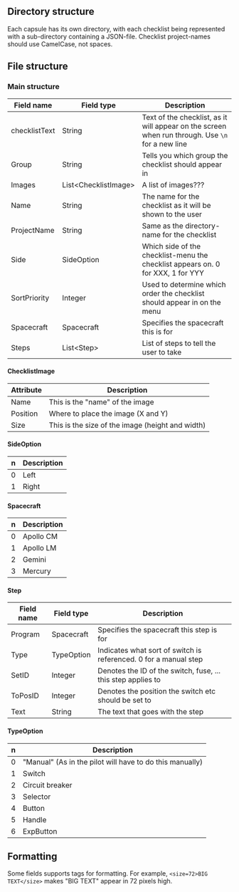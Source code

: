 ## Directory structure

Each capsule has its own directory, with each checklist being represented with a sub-directory containing a JSON-file.
Checklist project-names should use CamelCase, not spaces.

## File structure
### Main structure

| Field name    | Field type            | Description                                                                                      |
|---------------|-----------------------|--------------------------------------------------------------------------------------------------|
| checklistText | String                | Text of the checklist, as it will appear on the screen when run through. Use `\n` for a new line |
| Group         | String                | Tells you which group the checklist should appear in                                             |
| Images        | List\<ChecklistImage> | A list of images???                                                                              |
| Name          | String                | The name for the checklist as it will be shown to the user                                       |
| ProjectName   | String                | Same as the directory-name for the checklist                                                     |
| Side          | SideOption            | Which side of the checklist-menu the checklist appears on. 0 for XXX, 1 for YYY                  |
| SortPriority  | Integer               | Used to determine which order the checklist should appear in on the menu                         |
| Spacecraft    | Spacecraft            | Specifies the spacecraft this is for                                                             |
| Steps         | List\<Step>           | List of steps to tell the user to take                                                           |

#### ChecklistImage


Attribute | Description
----------|------------
Name      | This is the "name" of the image
Position  | Where to place the image (X and Y)
Size      | This is the size of the image (height and width)

#### SideOption

n | Description
--|----------
0 | Left
1 | Right

#### Spacecraft


n | Description
--|----------
0 | Apollo CM
1 | Apollo LM
2 | Gemini
3 | Mercury

#### Step

| Field name | Field type | Description                                                      |
|------------|------------|------------------------------------------------------------------|
| Program    | Spacecraft | Specifies the spacecraft this step is for                        |
| Type       | TypeOption | Indicates what sort of switch is referenced. 0 for a manual step |
| SetID      | Integer    | Denotes the ID of the switch, fuse, ... this step applies to     |
| ToPosID    | Integer    | Denotes the position the switch etc should be set to             |
| Text       | String     | The text that goes with the step                                 |

#### TypeOption
| n | Description                                              |
|---|----------------------------------------------------------|
| 0 | "Manual" (As in the pilot will have to do this manually) |
| 1 | Switch                                                   |
| 2 | Circuit breaker                                          |
| 3 | Selector                                                 |
| 4 | Button                                                   |
| 5 | Handle                                                   |
| 6 | ExpButton                                                |

## Formatting

Some fields supports tags for formatting. For example, `<size=72>BIG TEXT</size>` makes "BIG TEXT" appear in 72 pixels high.
